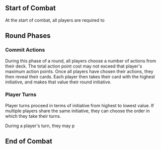 ## Start of Combat
At the start of combat, all players are required to

## Round Phases

### Commit Actions
During this phase of a round, all players choose a number of actions from their deck. The total action point cost may not exceed that player's maximum action points. Once all players have chosen their actions, they then reveal their cards. Each player then takes their card  with the highest initiative, and makes that value their round initiative.

### Player Turns
Player turns proceed in terms of initiative from highest to lowest value. If multiple players share the same initiative, they can choose the order in which they take their turns.

During a player's turn, they may p

## End of Combat

